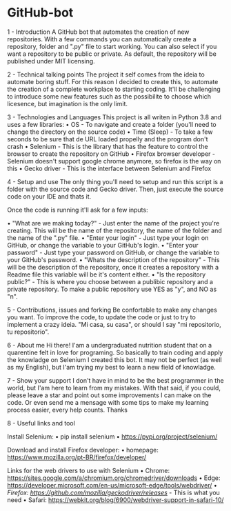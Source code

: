 # GitHub-bot

1 - Introduction
  A GitHub bot that automates the creation of new repositories. With a few commands you can automatically create a repository, folder and ".py" file to start working. You can also select if you want a repository to be public or private. As default, the repository will be published under MIT licensing.
  
2 - Technical talking points
  The project it self comes from the ideia to automate boring stuff. For this reason I decided to create this, to automate the creation of a complete workplace to starting coding. It'll be challenging to introduce some new features such as the possibilite to choose which licesence, but imagination is the only limit.

3 - Technologies and Languages
  This project is all writen in Python 3.8 and uses a few libraries:
      • OS - To navigate and create a folder (you'll need to change the directory on the source code)
      • Time (Sleep) - To take a few seconds to be sure that de URL loaded propelly and the program don't crash
      • Selenium - This is the library that has the feature to control the browser to create the repository on GitHub
      • Firefox browser developer - Selenium doesn't support google chrome anymore, so firefox is the way on this
      • Gecko driver - This is the interface between Selenium and Firefox
 
4 - Setup and use
  The only thing you'll need to setup and run this script is a folder with the source code and Gecko driver. Then, just execute the source code on your IDE and thats it.
  
  Once the code is running it'll ask for a few inputs:
  
  • "What are we making today?" - Just enter the name of the project you're creating. This will be the name of the repository, the name of the folder and the name of the ".py" file.
  • "Enter your login" - Just type your login on GitHub, or change the variable to your GitHub's login.
  • "Enter your password" - Just type your password on GitHub, or change the variable to your GitHub's password.
  • "Whats the description of the repository" - This will be the description of the repository, once it creates a repository with a Readme file this variable will be it's content either.
  • "Is the repository public?" - This is where you choose between a publibic repository and a private repository. To make a public repository use YES as "y", and NO as "n".

5 - Contributions, issues and forking
  Be confortable to make any changes you want. To improve the code, to update the code or just to try to implement a crazy ideia. "Mi casa, su casa", or should I say "mi repositorio, tu repositorio".
  
6 - About me
  Hi there! I'am a undergraduated nutrition student that on a quarentine felt in love for programing. So basically to train coding and apply the knowladge on Selenium I created this bot. It may not be perfect (as well as my English), but I'am trying my best to learn a new field of knowladge.
  
7 - Show your support
  I don't have in mind to be the best programmer in the world, but I'am here to learn from my mistakes. With that said, if you could, please leave a star and point out some improvements I can make on the code. Or even send me a mensage with some tips to make my learning process easier, every help counts. Thanks
  
  
8 - Useful links and tool

Install Selenium:
  • pip install selenium
  • https://pypi.org/project/selenium/

Download and install Firefox developer:
  • homepage: https://www.mozilla.org/pt-BR/firefox/developer/

Links for the web drivers to use with Selenium
  • Chrome: https://sites.google.com/a/chromium.org/chromedriver/downloads
  • Edge: https://developer.microsoft.com/en-us/microsoft-edge/tools/webdriver/
  • *Firefox: https://github.com/mozilla/geckodriver/releases* - This is what you need
  • Safari: https://webkit.org/blog/6900/webdriver-support-in-safari-10/
  

